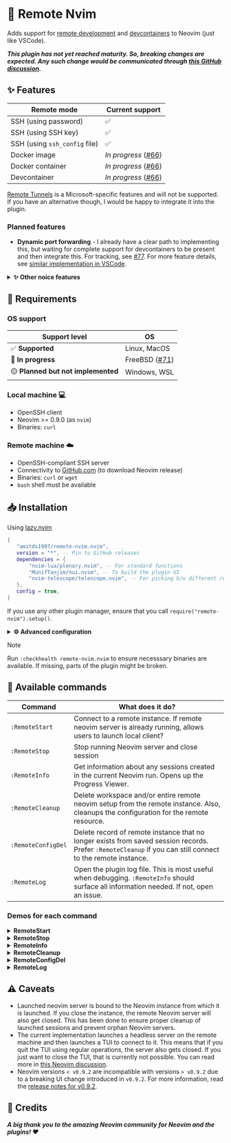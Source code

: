 # 🚀 Remote Nvim

Adds support for [remote development](https://code.visualstudio.com/docs/remote/remote-overview)
and [devcontainers](https://code.visualstudio.com/docs/devcontainers/containers)
to Neovim (just like VSCode).

_**This plugin has not yet reached maturity. So, breaking changes are expected. Any such change would be
communicated through [this GitHub discussion](https://github.com/amitds1997/remote-nvim.nvim/discussions/78).**_

## ✨ Features

| Remote mode                   | Current support                                                               |
| ----------------------------- | ----------------------------------------------------------------------------- |
| SSH (using password)          | ✅                                                                             |
| SSH (using SSH key)           | ✅                                                                             |
| SSH (using `ssh_config` file) | ✅                                                                             |
| Docker image                  | _In progress_ ([#66](https://github.com/amitds1997/remote-nvim.nvim/pull/66)) |
| Docker container              | _In progress_ ([#66](https://github.com/amitds1997/remote-nvim.nvim/pull/66)) |
| Devcontainer                  | _In progress_ ([#66](https://github.com/amitds1997/remote-nvim.nvim/pull/66)) |

[Remote Tunnels](https://code.visualstudio.com/docs/remote/tunnels)
is a Microsoft-specific features and will not be supported. If
you have an alternative though, I would be happy to integrate it into the plugin.

### Planned features

- **Dynamic port forwarding** - I already have a clear path to implementing this,
  but waiting for complete support for devcontainers to be present and then
  integrate this. For tracking, see [#77](https://github.com/amitds1997/remote-nvim.nvim/issues/77).
  For more feature details, see [similar implementation in
  VSCode](https://code.visualstudio.com/docs/devcontainers/containers#_temporarily-forwarding-a-port).

<details>
<summary><b>✨ Other noice features</b></summary>

- Automatically install and launch Neovim
- No changes to your remote environment
- Can copy over and sync your local Neovim configuration to remote
- Saves your past sessions automatically so you can easily reconnect
- Easily cleanup the remote machine once you are done with a single command

</details>

## 📜 Requirements

### OS support

| Support level                     | OS                                                                      |
| --------------------------------- | ----------------------------------------------------------------------- |
| ✅ **Supported**                   | Linux, MacOS                                                            |
| 🚧 **In progress**                 | FreeBSD ([#71](https://github.com/amitds1997/remote-nvim.nvim/pull/71)) |
| 🟡 **Planned but not implemented** | Windows, WSL                                                            |

### Local machine 💻

- OpenSSH client
- Neovim >= 0.9.0 (as `nvim`)
- Binaries: `curl`

### Remote machine ☁️

- OpenSSH-compliant SSH server
- Connectivity to [GitHub.com](https://github.com) (to download Neovim release)
- Binaries: `curl` or `wget`
- `bash` shell must be available

## 📥 Installation

Using [lazy.nvim](https://github.com/folke/lazy.nvim)

```lua
{
   "amitds1997/remote-nvim.nvim",
   version = "*", -- Pin to GitHub releases
   dependencies = {
       "nvim-lua/plenary.nvim", -- For standard functions
       "MunifTanjim/nui.nvim", -- To build the plugin UI
       "nvim-telescope/telescope.nvim", -- For picking b/w different remote methods
   },
   config = true,
}
```

If you use any other plugin manager, ensure that you call `require("remote-nvim").setup()`.

<details>
<summary><b>⚙️ Advanced configuration</b></summary>

Below is the default configuration. Please read the associated comments before changing the value.

```lua
 {
  -- Configuration for SSH connections
  ssh_config = {
    ssh_binary = "ssh", -- Binary to use for running SSH command
    scp_binary = "scp", -- Binary to use for running SSH copy commands
    ssh_config_file_paths = { "$HOME/.ssh/config" }, -- Which files should be considered to contain the ssh host configurations. NOTE: `Include` is respected in the provided files.

    -- These are useful for password-based SSH authentication.
    -- It provides parsing pattern for the plugin to detect that an input is requested.
    -- Each element contains the following attributes:
    -- match - The string to match (plain matching is done)
    -- type - Supports two values "plain"|"secret". Secret means when you provide the value, it should not be stored in the completion history of Neovim.
    -- value - Default value for the prompt
    -- value_type - "static"|"dynamic". For things like password, it would be needed for each new connection that the plugin initiates which could be obtrusive.
    -- So, we save the value (only for current session's interval) to ease the process. If set to "dynamic", we do not save the value even for the session. You have to provide a fresh value each time.
    ssh_prompts = {
      {
        match = "password:",
        type = "secret",
        value_type = "static",
        value = "",
      },
      {
        match = "continue connecting (yes/no/[fingerprint])?",
        type = "plain",
        value_type = "static",
        value = "",
      },
    },
  },

  -- Path to the script that would be copied to the remote and called to ensure that neovim gets installed.
  -- Default path is to the plugin's own ./scripts/neovim_install.sh file.
  neovim_install_script_path = utils.path_join(
    utils.is_windows,
    vim.fn.fnamemodify(debug.getinfo(1).source:sub(2), ":h:h:h"),
    "scripts",
    "neovim_install.sh"
  ),

  -- Modify the UI for the plugin's progress viewer.
  -- type can be "split" or "popup". All options from https://github.com/MunifTanjim/nui.nvim/tree/main/lua/nui/popup and https://github.com/MunifTanjim/nui.nvim/tree/main/lua/nui/split are supported.
  -- Note that some options like "border" are only available for "popup".
  progress_view = {
    type = "popup",
  },

  -- Path to the user's Neovim configuration files. These would be copied to the remote if user chooses to do so.
  neovim_user_config_path = vim.fn.stdpath("config"),

  -- Local client configuration
  local_client_config = {
    -- You can supply your own callback that should be called to create the local client. This is the default implementation.
    -- Two arguments are passed to the callback:
    -- port: Local port at which the remote server is available
    -- workspace_config: Workspace configuration for the host. For all the properties available, see https://github.com/amitds1997/remote-nvim.nvim/blob/main/lua/remote-nvim/providers/provider.lua#L4
    -- A sample implementation using WezTerm tab is at: https://github.com/amitds1997/remote-nvim.nvim/wiki/Configuration-recipes
    callback = function(port, _)
      require("remote-nvim.ui").float_term(("nvim --server localhost:%s --remote-ui"):format(port), function(exit_code)
        if exit_code ~= 0 then
          vim.notify(("Local client failed with exit code %s"):format(exit_code), vim.log.levels.ERROR)
        end
      end)
    end,
  },

  -- Plugin log related configuration [PREFER NOT TO CHANGE THIS]
  log = {
    -- Where is the log file
    filepath = utils.path_join(utils.is_windows, vim.fn.stdpath("state"), ("%s.log"):format(constants.PLUGIN_NAME)),
    -- Level of logging
    level = "info",
    -- At what size, should we truncate the logs
    max_size = 1024 * 1024 * 2, -- 2MB
  },
}
```

</details>

> [!NOTE]
> Run `:checkhealth remote-nvim.nvim` to ensure necesssary binaries are available. If missing,
> parts of the plugin might be broken.

## 🤖 Available commands

| Command            | What does it do?                                                                                                                                            |
| ------------------ | ----------------------------------------------------------------------------------------------------------------------------------------------------------- |
| `:RemoteStart`     | Connect to a remote instance. If remote neovim server is already running, allows users to launch local client?                                              |
| `:RemoteStop`      | Stop running Neovim server and close session                                                                                                                |
| `:RemoteInfo`      | Get information about any sessions created in the current Neovim run. Opens up the Progress Viewer.                                                         |
| `:RemoteCleanup`   | Delete workspace and/or entire remote neovim setup from the remote instance. Also, cleanups the configuration for the remote resource.                      |
| `:RemoteConfigDel` | Delete record of remote instance that no longer exists from saved session records. Prefer `:RemoteCleanup` if you can still connect to the remote instance. |
| `:RemoteLog`       | Open the plugin log file. This is most useful when debugging. `:RemoteInfo` should surface all information needed. If not, open an issue.                   |

### Demos for each command

<details>
<summary><b>RemoteStart</b></summary>
  Remote with password:
  
  https://github.com/amitds1997/remote-nvim.nvim/assets/29333147/6cd2f3fc-3dcc-482f-a6ae-373084d36ca5

  Remote with SSH config file:
  
  https://github.com/amitds1997/remote-nvim.nvim/assets/29333147/be9bfc0c-6a7c-4304-a68d-3b75256afea6

</details>

<details>
<summary><b>RemoteStop</b></summary>
  
  https://github.com/amitds1997/remote-nvim.nvim/assets/29333147/b2603583-c80a-41e5-b94e-9e80c56d557c
  
</details>

<details>
<summary><b>RemoteInfo</b></summary>
  
  https://github.com/amitds1997/remote-nvim.nvim/assets/29333147/ceb24934-a132-4d0c-8172-7ba58679c467
  
</details>





<details>
<summary><b>RemoteCleanup</b></summary>
  
  https://github.com/amitds1997/remote-nvim.nvim/assets/29333147/3896dda5-b73f-47e4-8e56-72f661e1a623
  
</details>


<details>
<summary><b>RemoteConfigDel</b></summary>
  
  https://github.com/amitds1997/remote-nvim.nvim/assets/29333147/a7f2a9b0-3d04-4c7b-9cea-4fa2a2efdf15
  
  
</details>


<details>
<summary><b>RemoteLog</b></summary>
  
</details>

## ⚠️ Caveats

- Launched neovim server is bound to the Neovim instance from which it is launched. If you close the instance,
  the remote Neovim server will also get closed. This has been done to ensure proper cleanup of launched sessions
  and prevent orphan Neovim servers.
- The current implementation launches a headless server on the remote machine and then launches a TUI to connect
  to it. This means that if you quit the TUI using regular operations, the server also gets closed. If you just want
  to close the TUI, that is currently not possible. You can read more in [this Neovim
  discussion](https://github.com/neovim/neovim/issues/23093).
- Neovim versions `< v0.9.2` are incompatible with versions `> v0.9.2` due to a breaking UI change introduced in
  `v0.9.2`. For more information, read the [release notes for
  v0.9.2](https://github.com/neovim/neovim/releases/tag/v0.9.2).

## 🌟 Credits

**_A big thank you to the amazing Neovim community for Neovim and the plugins! ❤️_**
